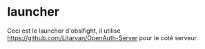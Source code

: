 # launcher

Ceci est le launcher d'obsifight, il utilise https://github.com/Litarvan/OpenAuth-Server pour le coté serveur.
